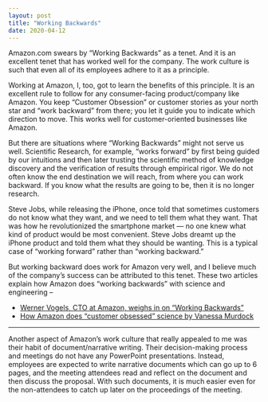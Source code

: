 ```yaml
---
layout: post
title: "Working Backwards"
date: 2020-04-12
---
```


Amazon.com swears by “Working Backwards” as a tenet. And it is an excellent tenet that has worked well for the company. The work culture is such that even all of its employees adhere to it as a principle.

Working at Amazon, I, too, got to learn the benefits of this principle. It is an excellent rule to follow for any consumer-facing product/company like Amazon. You keep “Customer Obsession” or customer stories as your north star and “work backward” from there; you let it guide you to indicate which direction to move. This works well for customer-oriented businesses like Amazon.

But there are situations where “Working Backwards” might not serve us well. Scientific Research, for example, “works forward” by first being guided by our intuitions and then later trusting the scientific method of knowledge discovery and the verification of results through empirical rigor. We do not often know the end destination we will reach, from where you can work backward. If you know what the results are going to be, then it is no longer research.

Steve Jobs, while releasing the iPhone, once told that sometimes customers do not know what they want, and we need to tell them what they want. That was how he revolutionized the smartphone market — no one knew what kind of product would be most convenient. Steve Jobs dreamt up the iPhone product and told them what they should be wanting. This is a typical case of “working forward” rather than “working backward.”

But working backward does work for Amazon very well, and I believe much of the company’s success can be attributed to this tenet. These two articles explain how Amazon does “working backwards” with science and engineering –
 - <a href="https://www.allthingsdistributed.com/2006/11/working_backwards.html" target="_blank">Werner Vogels, CTO at Amazon, weighs in on “Working Backwards”</a>
 - <a href="https://www.amazon.science/vanessa-murdock-is-a-classical-pianist-turned-amazon-applied-scientist" target="_blank">How Amazon does “customer obsessed” science by Vanessa Murdock</a>

*************

Another aspect of Amazon’s work culture that really appealed to me was their habit of document/narrative writing. Their decision-making process and meetings do not have any PowerPoint presentations. Instead, employees are expected to write narrative documents which can go up to 6 pages, and the meeting attendees read and reflect on the document and then discuss the proposal. With such documents, it is much easier even for the non-attendees to catch up later on the proceedings of the meeting.
